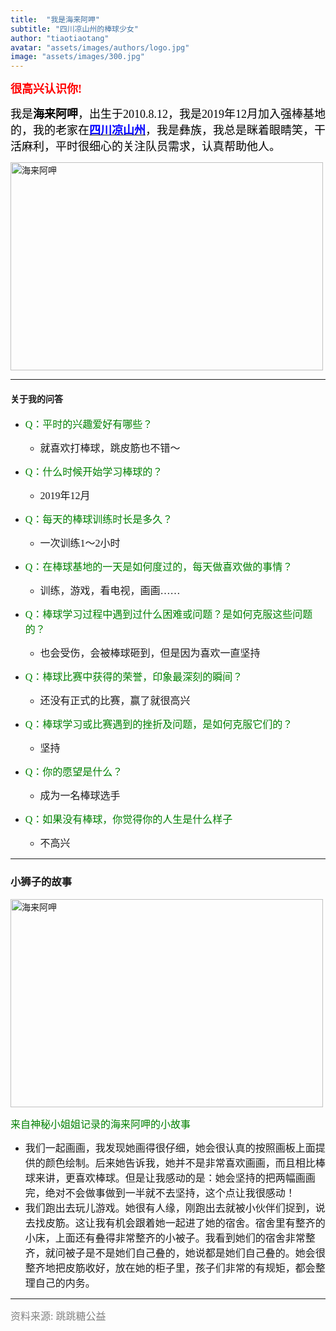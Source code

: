```yaml
---
title:  "我是海来阿呷"
subtitle: "四川凉山州的棒球少女"
author: "tiaotiaotang"
avatar: "assets/images/authors/logo.jpg"
image: "assets/images/300.jpg"
---
```




<font face="黑体" color=red size=4><b>很高兴认识你! </b></font >

<font face="黑体" color=black size=4>我是<b>海来阿呷</b>，出生于2010.8.12，我是2019年12月加入强棒基地的，我的老家在</font >[<font face="黑体" color=blue size=4><b>四川凉山州</b></font >](https://baike.baidu.com/item/%E5%87%89%E5%B1%B1%E5%BD%9D%E6%97%8F%E8%87%AA%E6%B2%BB%E5%B7%9E/2721144?fromtitle=%E5%9B%9B%E5%B7%9D%E5%87%89%E5%B1%B1%E5%B7%9E&fromid=50086249&fr=aladdin)<font face="黑体" color=black size=4>，我是彝族，我总是眯着眼睛笑，干活麻利，平时很细心的关注队员需求，认真帮助他人。</font >
 

<img style="width:500px;height:333px" src="https://tva1.sinaimg.cn/large/008eGmZEly1goio2ejnt2j30k00dc4qp.jpg" alt="海来阿呷" aligh=center />


*****

#### 关于我的问答

* <font face="黑体" color=green size=3>Q：平时的兴趣爱好有哪些？</font>

  * <font face="黑体" size=3>就喜欢打棒球，跳皮筋也不错～</font>

* <font face="黑体" color=green size=3>Q：什么时候开始学习棒球的？</font>
 
  * <font face="黑体" size=3>2019年12月</font>
 
* <font face="黑体" color=green size=3>Q：每天的棒球训练时长是多久？</font>
 
  * <font face="黑体" size=3>一次训练1～2小时</font>
 
* <font face="黑体" color=green size=3>Q：在棒球基地的一天是如何度过的，每天做喜欢做的事情？</font>
 
  * <font face="黑体" size=3>训练，游戏，看电视，画画……</font>
 
* <font face="黑体" color=green size=3>Q：棒球学习过程中遇到过什么困难或问题？是如何克服这些问题的？</font>

  * <font face="黑体" size=3>也会受伤，会被棒球砸到，但是因为喜欢一直坚持</font>

* <font face="黑体" color=green size=3>Q：棒球比赛中获得的荣誉，印象最深刻的瞬间？</font>

  * <font face="黑体" size=3>还没有正式的比赛，赢了就很高兴</font>

* <font face="黑体" color=green size=3>Q：棒球学习或比赛遇到的挫折及问题，是如何克服它们的？</font>

  * <font face="黑体" size=3>坚持</font>

* <font face="黑体" color=green size=3>Q：你的愿望是什么？</font>

  * <font face="黑体" size=3>成为一名棒球选手</font>

* <font face="黑体" color=green size=3>Q：如果没有棒球，你觉得你的人生是什么样子</font>

  * <font face="黑体" size=3>不高兴</font>


*****

### 小狮子的故事

<img style="width:500px;height:333px" src="https://tva1.sinaimg.cn/large/008eGmZEly1goioatpcscj31400u0u0z.jpg" alt="海来阿呷" aligh=center />

<font face="黑体" color=green size=3>来自神秘小姐姐记录的海来阿呷的小故事</font>

* <font face="黑体" size=3>我们一起画画，我发现她画得很仔细，她会很认真的按照画板上面提供的颜色绘制。后来她告诉我，她并不是非常喜欢画画，而且相比棒球来讲，更喜欢棒球。但是让我感动的是：她会坚持的把两幅画画完，绝对不会做事做到一半就不去坚持，这个点让我很感动！ </font>
* <font face="黑体" size=3>我们跑出去玩儿游戏。她很有人缘，刚跑出去就被小伙伴们捉到，说去找皮筋。这让我有机会跟着她一起进了她的宿舍。宿舍里有整齐的小床，上面还有叠得非常整齐的小被子。我看到她们的宿舍非常整齐，就问被子是不是她们自己叠的，她说都是她们自己叠的。她会很整齐地把皮筋收好，放在她的柜子里，孩子们非常的有规矩，都会整理自己的内务。</font>

*****

 
<font face="黑体" color=grey size=3>资料来源: 跳跳糖公益 </font>
